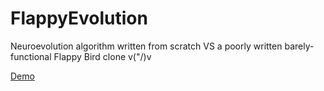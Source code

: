 # FlappyEvolution
Neuroevolution algorithm written from scratch VS a poorly written barely-functional Flappy Bird clone v("/)v

<a href="http://www.youtube.com/watch?feature=player_embedded&v=y2TF1CXALSk" target="_blank">Demo</a>